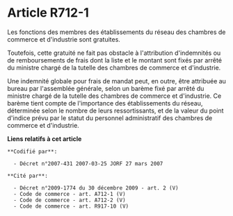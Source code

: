 # Article R712-1

Les fonctions des membres des établissements du réseau des chambres de commerce et d'industrie sont gratuites.

Toutefois, cette gratuité ne fait pas obstacle à l'attribution d'indemnités ou de remboursements de frais dont la liste et le
montant sont fixés par arrêté du ministre chargé de la tutelle des chambres de commerce et d'industrie.

Une indemnité globale pour frais de mandat peut, en outre, être attribuée au bureau par l'assemblée générale, selon un barème
fixé par arrêté du ministre chargé de la tutelle des chambres de commerce et d'industrie. Ce barème tient compte de
l'importance des établissements du réseau, déterminée selon le nombre de leurs ressortissants, et de la valeur du point
d'indice prévu par le statut du personnel administratif des chambres de commerce et d'industrie.

**Liens relatifs à cet article**

	**Codifié par**:

	  - Décret n°2007-431 2007-03-25 JORF 27 mars 2007

	**Cité par**:

	  - Décret n°2009-1774 du 30 décembre 2009 - art. 2 (V)
	  - Code de commerce - art. A712-1 (V)
	  - Code de commerce - art. A712-2 (V)
	  - Code de commerce - art. R917-10 (V)
